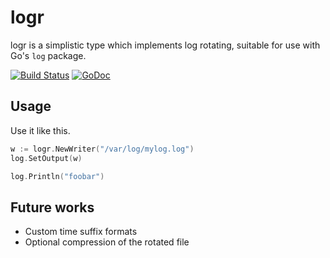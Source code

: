 logr
====

logr is a simplistic type which implements log rotating, suitable for use with Go's `log` package.

[![Build Status](https://travis-ci.org/vrischmann/logr.svg?branch=master)](https://travis-ci.org/vrischmann/logr)
[![GoDoc](https://godoc.org/github.com/vrischmann/logr?status.svg)](https://godoc.org/github.com/vrischmann/logr)

Usage
-----

Use it like this.

```go
w := logr.NewWriter("/var/log/mylog.log")
log.SetOutput(w)

log.Println("foobar")
```

Future works
------------

 * Custom time suffix formats
 * Optional compression of the rotated file
